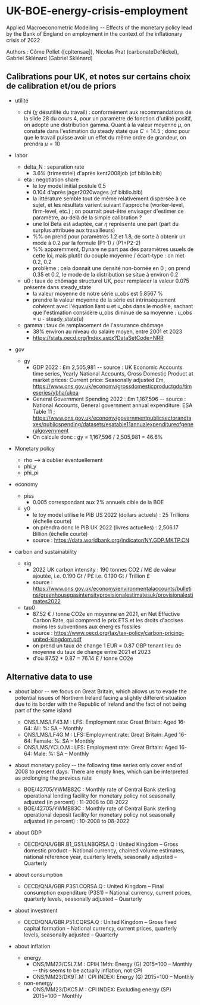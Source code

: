 # UK-BOE-energy-crisis-employment
Applied Macroeconometric Modelling -- Effects of the monetary policy lead by the Bank of England on employment in the context of the inflationary crisis of 2022


Authors : Côme Pollet (\[cpltensae\]), Nicolas Prat (carbonateDeNickel), Gabriel Sklénard (Gabriel Sklénard)



## Calibrations pour UK, et notes sur certains choix de calibration et/ou de priors
- utilité
    - chi ($\chi$ désutilité du travail) : conformément aux recommandations de la slide 28 du cours 4, pour un paramètre de fonction d'utilité positif, on adopte une distribution gamma. Quant à la valeur moyenne $\mu$, on constate dans l'estimation du steady state que $C = 14.5$ ; donc pour que le travail puisse avoir un effet du même ordre de grandeur, on prendra $\mu = 10$

- labor
    - delta_N : separation rate
        - 3.6% (trimestriel) d'après kent2008job (cf biblio.bib)
    - eta : negotiation share
        - le toy model initial postule 0.5
        - 0.104 d'après jager2020wages (cf biblio.bib)
        - la littérature semble tout de même relativement dispersée à ce sujet, et les résultats varient suivant l'approche (worker-level, firm-level, etc.) ; on pourrait peut-être envisager d'estimer ce paramètre, au-delà de la simple calibration ?
        - une loi Beta est adaptée, car $\eta$ représente une part (part du surplus attribuée aux travailleurs)
        - %% on prend pour paramètres 1.2 et 1.8, de sorte à obtenir un mode à 0.2 par la formule (P1-1) / (P1+P2-2)
        - %% apparemment, Dynare ne part pas des paramètres usuels de cette loi, mais plutôt du couple moyenne / écart-type : on met 0.2, 0.2
        - problème : cela donnait une densité non-bornée en 0 ; on prend 0.35 et 0.2, le mode de la distribution se situe à environ 0.2
    - u0 : taux de chômage structurel UK, pour remplacer la valeur 0.075 présente dans steady_state
        - la valeur moyenne de notre série u_obs est 5.8567 %
        - prendre la valeur moyenne de la série est intrinsèquement cohérent avec l'équation liant u et u_obs dans le modèle, sachant que l'estimation considère u_obs diminué de sa moyenne : u_obs = u - steady_state(u)
    - gamma : taux de remplacement de l'assurance chômage
        - 38% environ au niveau du salaire moyen, entre 2001 et 2023
        - https://stats.oecd.org/Index.aspx?DataSetCode=NRR

- gov
    - gy
        - GDP 2022 : £m 2,505,981 -- source : UK Economic Accounts time series, Yearly National Accounts, Gross Domestic Product at market prices: Current price: Seasonally adjusted £m, https://www.ons.gov.uk/economy/grossdomesticproductgdp/timeseries/ybha/ukea
        - General Government Spending 2022 : £m 1,167,596 -- source : National Accounts, General government annual expenditure: ESA Table 11 ; https://www.ons.gov.uk/economy/governmentpublicsectorandtaxes/publicspending/datasets/esatable11annualexpenditureofgeneralgovernment
        - On calcule donc : gy = 1,167,596 / 2,505,981 = 46.6%
    

- Monetary policy
    - rho --> à oublier éventuellement
    - phi_y
    - phi_pi

- economy
    - piss
        - 0.005 correspondant aux 2% annuels cible de la BOE
    - y0
        - le toy model utilise le PIB US 2022 (dollars actuels) : 25 Trillions (échelle courte)
        - on prendra donc le PIB UK 2022 (livres actuelles) : 2,506.17 Billion (échelle courte)
        - source : https://data.worldbank.org/indicator/NY.GDP.MKTP.CN

- carbon and sustainability
    - sig
        - 2022 UK carbon intensity : 190 tonnes CO2 / M£ de valeur ajoutée, i.e. 0.190 Gt / P£ i.e. 0.190 Gt / Trillion £
        - source : https://www.ons.gov.uk/economy/environmentalaccounts/bulletins/greenhousegasintensityprovisionalestimatesuk/provisionalestimates2022
    - tau0
        - 87.52 € / tonne CO2e en moyenne en 2021, en Net Effective Carbon Rate, qui comprend le prix ETS et les droits d'accises moins les subventions aux énergies fossiles
        - source : https://www.oecd.org/tax/tax-policy/carbon-pricing-united-kingdom.pdf
        - on prend un taux de change 1 EUR = 0.87 GBP tenant lieu de moyenne du taux de change entre 2021 et 2023
        - d'où 87.52 * 0.87 = 76.14 £ / tonne CO2e



## Alternative data to use

- about labor -- we focus on Great Britain, which allows us to evade the potential issues of Northern Ireland facing a slightly different situation due to its border with the Republic of Ireland and the fact of not being part of the same island
    - ONS/LMS/LF43.M : LFS: Employment rate: Great Britain: Aged 16-64: All: %: SA – Monthly
    - ONS/LMS/LF4G.M : LFS: Employment rate: Great Britain: Aged 16-64: Female: %: SA – Monthly
    - ONS/LMS/YCLO.M : LFS: Employment rate: Great Britain: Aged 16-64: Male: %: SA – Monthly

- about monetary policy -- the following time series only cover end of 2008 to present days. There are empty lines, which can be interpreted as prolonging the previous rate
    - BOE/42705/YWMB82C : Monthly rate of Central Bank sterling operational lending facility for monetary policy not seasonally adjusted (in percent) : 11-2008 to 08-2022
    - BOE/42705/YWMB83C : Monthly rate of Central Bank sterling operational deposit facility for monetary policy not seasonally adjusted (in percent) : 10-2008 to 08-2022

- about GDP
    - OECD/QNA/GBR.B1_GS1.LNBQRSA.Q : United Kingdom – Gross domestic product – National currency, chained volume estimates, national reference year, quarterly levels, seasonally adjusted – Quarterly

- about consumption
    - OECD/QNA/GBR.P3S1.CQRSA.Q : United Kingdom – Final consumption expenditure (P3S1) – National currency, current prices, quarterly levels, seasonally adjusted – Quarterly

- about investment
    - OECD/QNA/GBR.P51.CQRSA.Q : United Kingdom – Gross fixed capital formation – National currency, current prices, quarterly levels, seasonally adjusted – Quarterly

- about inflation
    - energy
        - ONS/MM23/CSL7.M : CPIH 1Mth: Energy (G) 2015=100 – Monthly -- this seems to be actually inflation, not CPI
        - ONS/MM23/DK9T.M : CPI INDEX: Energy (G) 2015=100 – Monthly
    - non-energy
        - ONS/MM23/DKC5.M : CPI INDEX: Excluding energy (SP) 2015=100 – Monthly